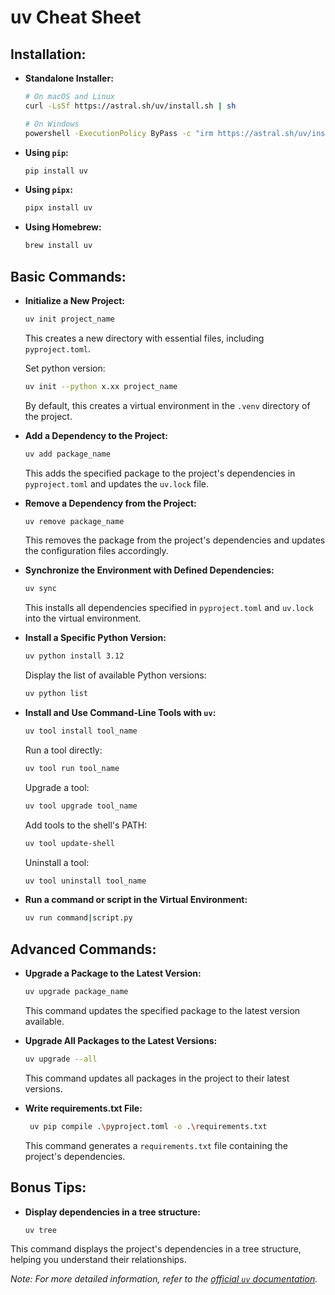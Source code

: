 # uv Cheat Sheet

## **Installation:**

- **Standalone Installer:**

  ```bash
  # On macOS and Linux
  curl -LsSf https://astral.sh/uv/install.sh | sh

  # On Windows
  powershell -ExecutionPolicy ByPass -c "irm https://astral.sh/uv/install.ps1 | iex"
  ```

- **Using `pip`:**

  ```bash
  pip install uv
  ```

- **Using `pipx`:**

  ```bash
  pipx install uv
  ```

- **Using Homebrew:**

  ```bash
  brew install uv
  ```

## **Basic Commands:**

- **Initialize a New Project:**

    ```bash
    uv init project_name
    ```

    This creates a new directory with essential files, including `pyproject.toml`.

    Set python version:

    ```bash
    uv init --python x.xx project_name 
    ```


  By default, this creates a virtual environment in the `.venv` directory of the project.

- **Add a Dependency to the Project:**

  ```bash
  uv add package_name
  ```

  This adds the specified package to the project's dependencies in `pyproject.toml` and updates the `uv.lock` file.

- **Remove a Dependency from the Project:**

  ```bash
  uv remove package_name
  ```

  This removes the package from the project's dependencies and updates the configuration files accordingly.

- **Synchronize the Environment with Defined Dependencies:**

  ```bash
  uv sync
  ```

  This installs all dependencies specified in `pyproject.toml` and `uv.lock` into the virtual environment.

- **Install a Specific Python Version:**

    ```bash
    uv python install 3.12
    ```

    Display the list of available Python versions:

    ```bash
    uv python list
    ```


- **Install and Use Command-Line Tools with `uv`:**

    ```bash
    uv tool install tool_name
    ```

    Run a tool directly:

    ```bash
    uv tool run tool_name
    ```

    Upgrade a tool:

    ```bash
    uv tool upgrade tool_name
    ```

    Add tools to the shell's PATH:

    ```bash
    uv tool update-shell
    ```

    Uninstall a tool:

    ```bash
    uv tool uninstall tool_name
    ```

- **Run a command or script in the Virtual Environment:**
      
    ```bash
    uv run command|script.py
    ```


## **Advanced Commands:**

- **Upgrade a Package to the Latest Version:**

  ```bash
  uv upgrade package_name
  ```

  This command updates the specified package to the latest version available.

- **Upgrade All Packages to the Latest Versions:**

  ```bash
  uv upgrade --all
  ```

    This command updates all packages in the project to their latest versions.

- **Write requirements.txt File:**

  ```bash
   uv pip compile .\pyproject.toml -o .\requirements.txt
  ```

  This command generates a `requirements.txt` file containing the project's dependencies.

## **Bonus Tips:**

- **Display dependencies in a tree structure:**

    ```bash
    uv tree
    ```

This command displays the project's dependencies in a tree structure, helping you understand their relationships.

*Note: For more detailed information, refer to the [official `uv` documentation](https://docs.astral.sh/uv/).*
